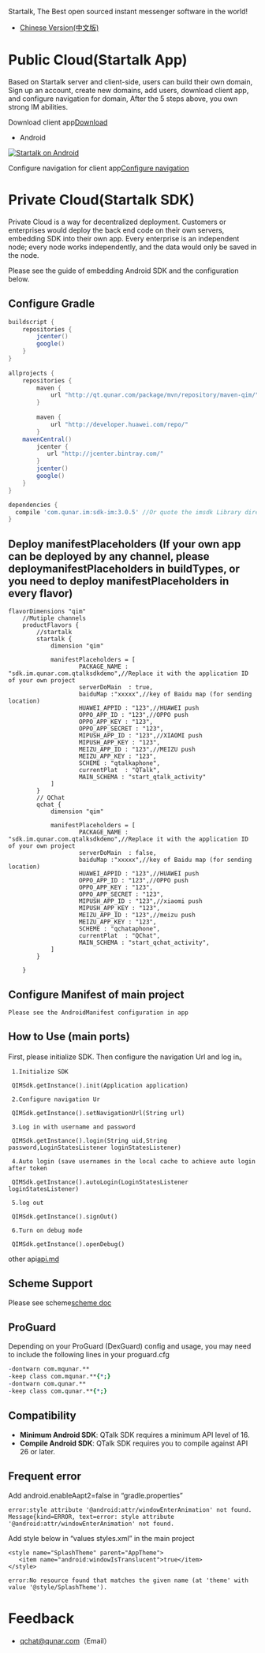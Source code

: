 Startalk, The Best open sourced instant messenger software in the world!
* [Chinese Version(中文版)](https://github.com/qunarcorp/imsdk-android/blob/master/README_zh_CN.md)

Public Cloud(Startalk App)
=====
Based on Startalk server and client-side, users can build their own domain,
Sign up an account, create new domains, add users, download client app, and configure navigation for domain,
After the 5 steps above, you own strong IM abilities.

Download client app[Download](https://im.qunar.com/new/#/download)

- Android

[![Startalk on Android](https://s.qunarzz.com/qtalk_official_web/pages/download/android.png)](https://qt.qunar.com/downloads/qtalk_android.apk)

Configure navigation for client app[Configure navigation](https://im.qunar.com/new/#/platform/access_guide/manage_nav?id=manage_nav_mb)

Private Cloud(Startalk SDK)
=====
Private Cloud is a way for decentralized deployment. Customers or enterprises would deploy the back end code on their own servers, embedding SDK into their own app. Every enterprise is an independent node; every node works independently, and the data would only be saved in the node.  

Please see the guide of embedding Android SDK and the configuration below.

Configure Gradle
--------
```gradle
buildscript {
    repositories {
        jcenter()
        google()
    }
}
 
allprojects {
    repositories {
        maven {
            url "http://qt.qunar.com/package/mvn/repository/maven-qim/"
        }
        
        maven {
            url "http://developer.huawei.com/repo/"
        }
    mavenCentral()
        jcenter {
           url "http://jcenter.bintray.com/"
        }
        jcenter()
        google()
    }
}
```

```gradle
dependencies {
  compile 'com.qunar.im:sdk-im:3.0.5' //Or quote the imsdk Library directly,compile project(':imsdk')
}
```

Deploy manifestPlaceholders (If your own app can be deployed by any channel, please deploymanifestPlaceholders in buildTypes, or you need to deploy manifestPlaceholders in every flavor)
--------

```manifestPlaceholders
flavorDimensions "qim"
    //Mutiple channels
    productFlavors {
        //startalk
        startalk {
            dimension "qim"

            manifestPlaceholders = [
                    PACKAGE_NAME : "sdk.im.qunar.com.qtalksdkdemo",//Replace it with the application ID of your own project
                    serverDoMain  : true,
                    baiduMap :"xxxxx",//key of Baidu map (for sending location)
                    HUAWEI_APPID : "123",//HUAWEI push
                    OPPO_APP_ID : "123",//OPPO push
                    OPPO_APP_KEY : "123",
                    OPPO_APP_SECRET : "123",
                    MIPUSH_APP_ID : "123",//XIAOMI push
                    MIPUSH_APP_KEY : "123",
                    MEIZU_APP_ID : "123",//MEIZU push
                    MEIZU_APP_KEY : "123",
                    SCHEME : "qtalkaphone",
                    currentPlat  : "QTalk",
                    MAIN_SCHEMA : "start_qtalk_activity"
            ]
        }
        // QChat
        qchat {
            dimension "qim"

            manifestPlaceholders = [
                    PACKAGE_NAME : "sdk.im.qunar.com.qtalksdkdemo",//Replace it with the application ID of your own project
                    serverDoMain  : false,
                    baiduMap :"xxxxx",//key of Baidu map (for sending location)
                    HUAWEI_APPID : "123",//HUAWEI push
                    OPPO_APP_ID : "123",//OPPO push
                    OPPO_APP_KEY : "123",
                    OPPO_APP_SECRET : "123",
                    MIPUSH_APP_ID : "123",//xiaomi push
                    MIPUSH_APP_KEY : "123",
                    MEIZU_APP_ID : "123",//meizu push
                    MEIZU_APP_KEY : "123",
                    SCHEME : "qchataphone",
                    currentPlat  : "QChat",
                    MAIN_SCHEMA : "start_qchat_activity",
            ]
        }

    }
```
Configure Manifest of main project
--------

```
Please see the AndroidManifest configuration in app
```
How to Use (main ports)
--------
First, please initialize SDK. Then configure the navigation Url and log in。
 ```init
  1.Initialize SDK
  
  QIMSdk.getInstance().init(Application application)
  ```
 ```config
  2.Configure navigation Ur
  
  QIMSdk.getInstance().setNavigationUrl(String url)
  ```  
 ```login
  3.Log in with username and password
  
  QIMSdk.getInstance().login(String uid,String password,LoginStatesListener loginStatesListener)
  ```   
 ```Autologin
  4.Auto login (save usernames in the local cache to achieve auto login after token
  
  QIMSdk.getInstance().autoLogin(LoginStatesListener loginStatesListener)
  ```   
 ```logout
  5.log out
  
  QIMSdk.getInstance().signOut()
  ```
 ```debug
  6.Turn on debug mode

  QIMSdk.getInstance().openDebug()
  ```
  other api[api.md](doc/api.md)

  
Scheme Support
--------
Please see scheme[scheme doc](https://github.com/qunarcorp/imsdk-android/wiki/Scheme-Support)

ProGuard
--------
Depending on your ProGuard (DexGuard) config and usage, you may need to include the following lines in your proguard.cfg

```pro
-dontwarn com.mqunar.**
-keep class com.mqunar.**{*;}
-dontwarn com.qunar.**
-keep class com.qunar.**{*;}
```

Compatibility
-------------

 * **Minimum Android SDK**: QTalk SDK requires a minimum API level of 16.
 * **Compile Android SDK**: QTalk SDK requires you to compile against API 26 or later.
 
Frequent error
--------
Add android.enableAapt2=false in “gradle.properties”
```error1
error:style attribute '@android:attr/windowEnterAnimation' not found.
Message{kind=ERROR, text=error: style attribute '@android:attr/windowEnterAnimation' not found.
```
Add style below in “values styles.xml” in the main project
```style
<style name="SplashTheme" parent="AppTheme">
   <item name="android:windowIsTranslucent">true</item>
</style>
```

```error2
﻿error:No resource found that matches the given name (at 'theme' with value '@style/SplashTheme').
```


Feedback
=====
-   qchat@qunar.com（Email）
